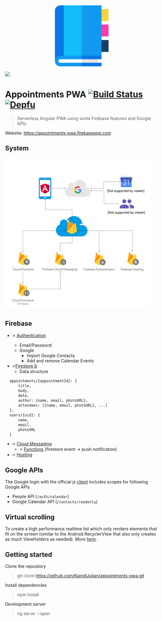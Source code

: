<p align="center">
    <img src="/src/assets/logo.svg" height="200">
</p>

<img src="https://upload.wikimedia.org/wikipedia/commons/5/59/Empty.png" height="16px">

# Appointments PWA [![Build Status](https://travis-ci.com/KaindlJulian/appointments-pwa.svg?token=mp2NSp7o4LF4zjnzTqDd&branch=master)](https://travis-ci.com/KaindlJulian/appointments-pwa) [![Depfu](https://badges.depfu.com/badges/d5e9d1941ab5667c4d92cc4341b78177/count.svg)](https://depfu.com/github/KaindlJulian/appointments-pwa?project_id=6290)

> Serverless Angular PWA using some Firebase features and Google APIs

Website: https://appointments-pwa.firebaseapp.com

## System 
<img src="docs/system-architecture.svg" alt="system-architecture" height="500">

## Firebase

- :fire: [Authentication](https://firebase.google.com/docs/auth/)

  - Email/Password
  - Google
    - Import Google Contacts
    - Add and remove Calendar Events

- <div>🔥<a href="https://firebase.google.com/docs/firestore/">Firestore &#946;</a></div>

  - Data structure

```
  appointments/{appointmentId}: {
      title,
      body,
      date,
      author: {name, email, photoURL},
      attendees: [{name, email, photoURL}, ...]
  },
  users/{uid}: {
      name, 
      email, 
      photoURL
  }
```

- :fire: [Cloud Messaging](https://firebase.google.com/docs/cloud-messaging/)
  - :fire: [Functions](https://firebase.google.com/docs/functions/) (firestore event -> push notification)
- :fire: [Hosting](https://firebase.google.com/docs/hosting/)

## Google APIs

The Google login with the official js [client](https://developers.google.com/api-client-library/javascript/start/start-js) includes scopes for following Google APIs

- People API (`/auth/calendar`)
- Google Calendar API (`/contacts/readonly`)

## Virtual scrolling

To create a high performance realtime list which only renders elements that fit on the screen (similar to the Android RecyclerView that also only creates as much ViewHolders as needed). More [here](https://material.angular.io/cdk/scrolling/overview#virtual-scrolling).

## Getting started

Clone the repository

> git clone https://github.com/KaindlJulian/appointments-pwa.git

Install dependencies

> npm install

Development server

> ng serve --open